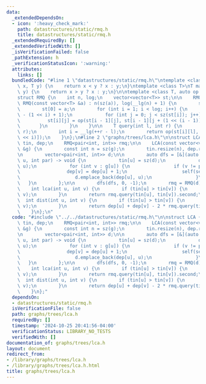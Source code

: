 ```yaml
---
data:
  _extendedDependsOn:
  - icon: ':heavy_check_mark:'
    path: datastructures/static/rmq.h
    title: datastructures/static/rmq.h
  _extendedRequiredBy: []
  _extendedVerifiedWith: []
  _isVerificationFailed: false
  _pathExtension: h
  _verificationStatusIcon: ':warning:'
  attributes:
    links: []
  bundledCode: "#line 1 \"datastructures/static/rmq.h\"\ntemplate <class T>\nT min_f(T\
    \ x, T y) {\n    return x < y ? x : y;\n}\ntemplate <class T>\nT max_f(T x, T\
    \ y) {\n    return x > y ? x : y;\n}\n\ntemplate <class T, auto op = min_f<T>>\n\
    struct RMQ {\n    int n, log;\n    vector<vector<T>> st;\n\n    RMQ() {}\n   \
    \ RMQ(const vector<T> &a) : n(sz(a)), log(__lg(n) + 1) {\n        st.resize(log);\n\
    \        st[0] = a;\n        for (int i = 1; i < log; i++) {\n            st[i].resize(n\
    \ - (1 << i) + 1);\n            for (int j = 0; j < sz(st[i]); j++) {\n      \
    \          st[i][j] = op(st[i - 1][j], st[i - 1][j + (1 << (i - 1))]);\n     \
    \       }\n        }\n    }\n\n    T query(int l, int r) {\n        assert(l <=\
    \ r);\n        int i = __lg(++r - l);\n        return op(st[i][l], st[i][r - (1\
    \ << i)]);\n    }\n};\n#line 2 \"graphs/trees/lca.h\"\n\nstruct LCA {\n    vector<int>\
    \ tin, dep;\n    RMQ<pair<int, int>> rmq;\n\n    LCA(const vector<vector<int>>\
    \ &g) {\n        const int n = sz(g);\n        tin.resize(n), dep.resize(n);\n\
    \n        vector<pair<int, int>> d;\n\n        auto dfs = [&](auto &&self, int\
    \ u, int par) -> void {\n            tin[u] = sz(d);\n            d.emplace_back(dep[u],\
    \ u);\n            for (int v : g[u]) {\n                if (v != par) {\n   \
    \                 dep[v] = dep[u] + 1;\n                    self(self, v, u);\n\
    \                    d.emplace_back(dep[u], u);\n                }\n         \
    \   }\n        };\n\n        dfs(dfs, 0, -1);\n        rmq = RMQ(d);\n    }\n\n\
    \    int lca(int u, int v) {\n        if (tin[u] > tin[v]) {\n            swap(u,\
    \ v);\n        }\n        return rmq.query(tin[u], tin[v]).second;\n    }\n  \
    \  int dist(int u, int v) {\n        if (tin[u] > tin[v]) {\n            swap(u,\
    \ v);\n        }\n        return dep[u] + dep[v] - 2 * rmq.query(tin[u], tin[v]).first;\n\
    \    }\n};\n"
  code: "#include \"../../datastructures/static/rmq.h\"\n\nstruct LCA {\n    vector<int>\
    \ tin, dep;\n    RMQ<pair<int, int>> rmq;\n\n    LCA(const vector<vector<int>>\
    \ &g) {\n        const int n = sz(g);\n        tin.resize(n), dep.resize(n);\n\
    \n        vector<pair<int, int>> d;\n\n        auto dfs = [&](auto &&self, int\
    \ u, int par) -> void {\n            tin[u] = sz(d);\n            d.emplace_back(dep[u],\
    \ u);\n            for (int v : g[u]) {\n                if (v != par) {\n   \
    \                 dep[v] = dep[u] + 1;\n                    self(self, v, u);\n\
    \                    d.emplace_back(dep[u], u);\n                }\n         \
    \   }\n        };\n\n        dfs(dfs, 0, -1);\n        rmq = RMQ(d);\n    }\n\n\
    \    int lca(int u, int v) {\n        if (tin[u] > tin[v]) {\n            swap(u,\
    \ v);\n        }\n        return rmq.query(tin[u], tin[v]).second;\n    }\n  \
    \  int dist(int u, int v) {\n        if (tin[u] > tin[v]) {\n            swap(u,\
    \ v);\n        }\n        return dep[u] + dep[v] - 2 * rmq.query(tin[u], tin[v]).first;\n\
    \    }\n};"
  dependsOn:
  - datastructures/static/rmq.h
  isVerificationFile: false
  path: graphs/trees/lca.h
  requiredBy: []
  timestamp: '2024-10-25 20:41:56-04:00'
  verificationStatus: LIBRARY_NO_TESTS
  verifiedWith: []
documentation_of: graphs/trees/lca.h
layout: document
redirect_from:
- /library/graphs/trees/lca.h
- /library/graphs/trees/lca.h.html
title: graphs/trees/lca.h
---
```

